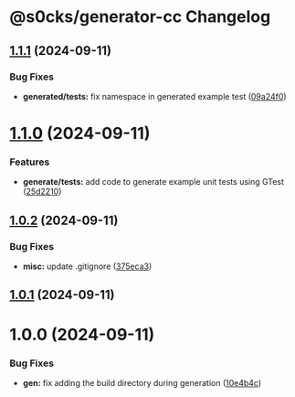 # @s0cks/generator-cc Changelog

## [1.1.1](https://github.com/s0cks/generator-cc/compare/1.1.0...1.1.1) (2024-09-11)


### Bug Fixes

* **generated/tests:** fix namespace in generated example test ([09a24f0](https://github.com/s0cks/generator-cc/commit/09a24f034783be15f3052ab3be5d4b3b51d7a3b4))

# [1.1.0](https://github.com/s0cks/generator-cc/compare/1.0.2...1.1.0) (2024-09-11)


### Features

* **generate/tests:** add code to generate example unit tests using GTest ([25d2210](https://github.com/s0cks/generator-cc/commit/25d2210e829f19d9572ec9f37db1714360d1823a))

## [1.0.2](https://github.com/s0cks/generator-cc/compare/1.0.1...1.0.2) (2024-09-11)


### Bug Fixes

* **misc:** update .gitignore ([375eca3](https://github.com/s0cks/generator-cc/commit/375eca3a151ae44847e7e53973cded5beccc24ca))

## [1.0.1](https://github.com/s0cks/generator-cc/compare/1.0.0...1.0.1) (2024-09-11)

# 1.0.0 (2024-09-11)


### Bug Fixes

* **gen:** fix adding the build directory during generation ([10e4b4c](https://github.com/s0cks/generator-cc/commit/10e4b4c21092ce66629ef6158840867886e3a570))
